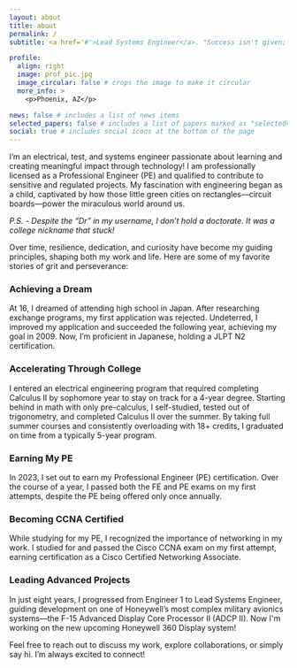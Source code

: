 ```yaml
---
layout: about
title: about
permalink: /
subtitle: <a href='#'>Lead Systems Engineer</a>. "Success isn't given; it's earned."

profile:
  align: right
  image: prof_pic.jpg
  image_circular: false # crops the image to make it circular
  more_info: >
    <p>Phoenix, AZ</p>

news: false # includes a list of news items
selected_papers: false # includes a list of papers marked as "selected={true}"
social: true # includes social icons at the bottom of the page
---
```

I’m an electrical, test, and systems engineer passionate about learning and creating meaningful impact through technology! I am professionally licensed as a Professional Engineer (PE) and qualified to contribute to sensitive and regulated projects. My fascination with engineering began as a child, captivated by how those little green cities on rectangles—circuit boards—power the miraculous world around us.

*P.S. - Despite the “Dr” in my username, I don’t hold a doctorate. It was a college nickname that stuck!*

Over time, resilience, dedication, and curiosity have become my guiding principles, shaping both my work and life. Here are some of my favorite stories of grit and perseverance:

### Achieving a Dream
At 16, I dreamed of attending high school in Japan. After researching exchange programs, my first application was rejected. Undeterred, I improved my application and succeeded the following year, achieving my goal in 2009. Now, I’m proficient in Japanese, holding a JLPT N2 certification.

### Accelerating Through College
I entered an electrical engineering program that required completing Calculus II by sophomore year to stay on track for a 4-year degree. Starting behind in math with only pre-calculus, I self-studied, tested out of trigonometry, and completed Calculus II over the summer. By taking full summer courses and consistently overloading with 18+ credits, I graduated on time from a typically 5-year program.

### Earning My PE
In 2023, I set out to earn my Professional Engineer (PE) certification. Over the course of a year, I passed both the FE and PE exams on my first attempts, despite the PE being offered only once annually.

### Becoming CCNA Certified
While studying for my PE, I recognized the importance of networking in my work. I studied for and passed the Cisco CCNA exam on my first attempt, earning certification as a Cisco Certified Networking Associate.

### Leading Advanced Projects
In just eight years, I progressed from Engineer 1 to Lead Systems Engineer, guiding development on one of Honeywell’s most complex military avionics systems—the F-15 Advanced Display Core Processor II (ADCP II). Now I'm working on the new upcoming Honeywell 360 Display system!

Feel free to reach out to discuss my work, explore collaborations, or simply say hi. I’m always excited to connect!